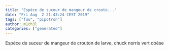 ```yaml
---
title: "Espèce de suceur de mangeur de crouto..."
date: "Fri Aug  2 21:43:24 CEST 2019"
tags: ["fuu", "pipotron"]
author: m1ch3l
categories: ["generated"]
---
```


Espèce de suceur de mangeur de crouton de larve, chuck norris vert obèse
